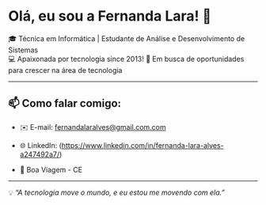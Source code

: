 # Olá, eu sou a Fernanda Lara! 👋

🎓 Técnica em Informática | Estudante de Análise e Desenvolvimento de Sistemas  
💻 Apaixonada por tecnologia since 2013! 
🎯 Em busca de oportunidades para crescer na área de tecnologia

---------------------------------------------------

## 📫 Como falar comigo:
- ✉️ E-mail: fernandalaralves@gmail.com.com
- 🌐 LinkedIn: (https://www.linkedin.com/in/fernanda-lara-alves-a247492a7/)

- 📍 Boa Viagem - CE

---------------------------------------------------

💡 *“A tecnologia move o mundo, e eu estou me movendo com ela.”*
